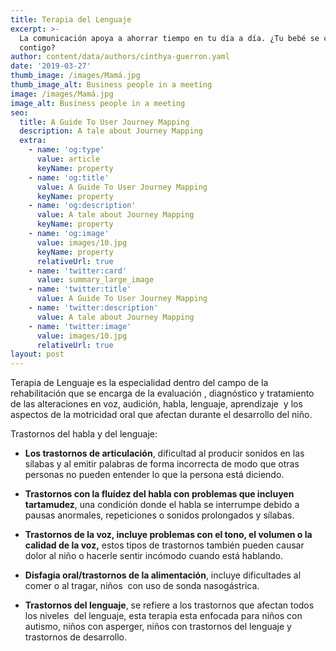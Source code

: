 ```yaml
---
title: Terapia del Lenguaje
excerpt: >-
  La comunicación apoya a ahorrar tiempo en tu día a día. ¿Tu bebé se comunica
  contigo?
author: content/data/authors/cinthya-guerron.yaml
date: '2019-03-27'
thumb_image: /images/Mamá.jpg
thumb_image_alt: Business people in a meeting
image: /images/Mamá.jpg
image_alt: Business people in a meeting
seo:
  title: A Guide To User Journey Mapping
  description: A tale about Journey Mapping
  extra:
    - name: 'og:type'
      value: article
      keyName: property
    - name: 'og:title'
      value: A Guide To User Journey Mapping
      keyName: property
    - name: 'og:description'
      value: A tale about Journey Mapping
      keyName: property
    - name: 'og:image'
      value: images/10.jpg
      keyName: property
      relativeUrl: true
    - name: 'twitter:card'
      value: summary_large_image
    - name: 'twitter:title'
      value: A Guide To User Journey Mapping
    - name: 'twitter:description'
      value: A tale about Journey Mapping
    - name: 'twitter:image'
      value: images/10.jpg
      relativeUrl: true
layout: post
---
```

Terapia de Lenguaje es la especialidad dentro del campo de la rehabilitación que se encarga de la evaluación , diagnóstico y tratamiento de las alteraciones en voz, audición, habla, lenguaje, aprendizaje  y los aspectos de la motricidad oral que afectan durante el desarrollo del niño.

Trastornos del habla y del lenguaje:

*   **Los trastornos de articulación**, dificultad al producir sonidos en las sílabas y al emitir palabras de forma incorrecta de modo que otras personas no pueden entender lo que la persona está diciendo.

<!---->

*   **Trastornos con la fluidez del habla con problemas que incluyen tartamudez**, una condición donde el habla se interrumpe debido a pausas anormales, repeticiones o sonidos prolongados y sílabas.

<!---->

*   **Trastornos de la voz, incluye problemas con el tono, el volumen o la calidad de la voz,** estos tipos de trastornos también pueden causar dolor al niño o hacerle sentir incómodo cuando está hablando.

<!---->

*   **Disfagia oral/trastornos de la alimentación**, incluye dificultades al comer o al tragar, niños  con uso de sonda nasogástrica.

<!---->

*   **Trastornos del lenguaje**, se refiere a los trastornos que afectan todos los niveles  del lenguaje, esta terapia esta enfocada para niños con autismo, niños con asperger, niños con trastornos del lenguaje y trastornos de desarrollo.
